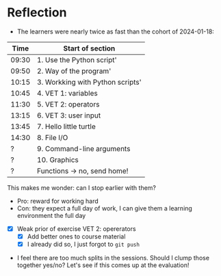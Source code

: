 # Reflection

- The learners were nearly twice as fast than the cohort of 2024-01-18:

Time |Start of section
-----|--------------------------------
09:30|1. Use the Python script'
09:50|2. Way of the program'
10:15|3. Workking with Python scripts'
10:45|4. VET 1: variables
11:30|5. VET 2: operators
13:15|6. VET 3: user input
13:45|7. Hello little turtle
14:30|8. File I/O
?|9. Command-line arguments
?|10. Graphics
?|Functions -> no, send home!


This makes me wonder: can I stop earlier with them?

- Pro: reward for working hard
- Con: they expect a full day of work, I can give them a learning
  environment the full day

- [x] Weak prior of exercise VET 2: opererators
  - [x] Add better ones to course material
  - [x] I already did so, I just forgot to `git push`
- I feel there are too much splits in the sessions.
  Should I clump those together yes/no?
  Let's see if this comes up at the evaluation!